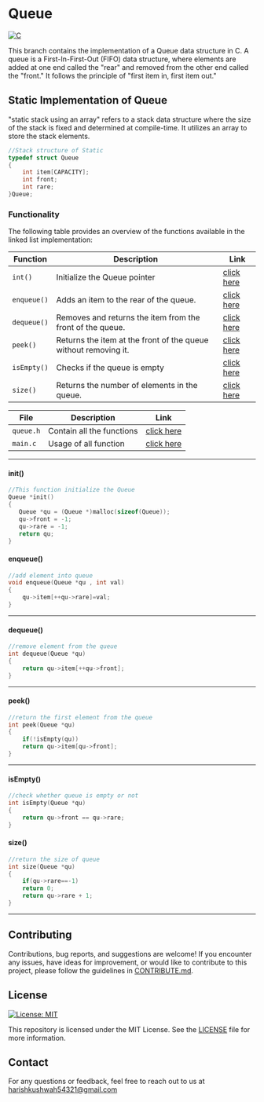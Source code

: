 # Queue
[![C](https://img.shields.io/badge/language-C-blue.svg)](https://en.wikipedia.org/wiki/C_(programming_language))

This branch contains the implementation of a Queue data structure in C.
A queue is a First-In-First-Out (FIFO) data structure, where elements are added at one end called the "rear" and removed from the other end called the "front." It follows the principle of "first item in, first item out."


## Static Implementation of Queue
"static stack using an array" refers to a stack data structure where the size of the stack is fixed and determined at compile-time. It utilizes an array to store the stack elements.
```c
//Stack structure of Static 
typedef struct Queue
{
    int item[CAPACITY];
    int front;
    int rare;
}Queue;
```

### Functionality

The following table provides an overview of the functions available in the linked list implementation:

| Function          | Description                                       |Link|
|-------------------|---------------------------------------------------|-----|
|`int()`| Initialize the Queue pointer       |[click here](#init)|
|`enqueue()`| Adds an item to the rear of the queue.       |[click here](#enqueue)|
|`dequeue()`|Removes and returns the item from the front of the queue. |[click here](#dequeue)|
|`peek()`| Returns the item at the front of the queue without removing it.|[click here](#peek)|
|`isEmpty()`| Checks if the queue is empty|[click here](#isempty)|
|`size()`| Returns the number of elements in the queue.|[click here](#size)|

| File         | Description                                       |Link|
|-------------------|---------------------------------------------------|-----|
| `queue.h`          | Contain all the functions  |[click here](src/queue.h) |
| `main.c`          | Usage of all function  |[click here](src/main.c) |

---

<a name="init"></a>
#### init()

```c
//This function initialize the Queue
Queue *init()
{
   Queue *qu = (Queue *)malloc(sizeof(Queue));
   qu->front = -1;
   qu->rare = -1;
   return qu;
}

```
<a name="enqueue"></a>
#### enqueue()

```c
//add element into queue
void enqueue(Queue *qu , int val)
{
    qu->item[++qu->rare]=val;
}

```
---
<a name="dequeue"></a>
#### dequeue()

```c
//remove element from the queue
int dequeue(Queue *qu)
{
    return qu->item[++qu->front];
}
```
---

<a name="peek"></a>
#### peek()

```c
//return the first element from the queue
int peek(Queue *qu)
{
    if(!isEmpty(qu))
    return qu->item[qu->front];
}
```
---
<a name="isempty"></a>
#### isEmpty()

```c
//check whether queue is empty or not
int isEmpty(Queue *qu)
{
    return qu->front == qu->rare;
}
```
<a name ="size"></a>
#### size()

```c
//return the size of queue
int size(Queue *qu)
{
    if(qu->rare==-1)
    return 0;
    return qu->rare + 1; 
}
```
---

## Contributing

Contributions, bug reports, and suggestions are welcome! If you encounter any issues, have ideas for improvement, or would like to contribute to this project, please follow the guidelines in [CONTRIBUTE.md](https://github.com/Harish-Kushwah/Data-Structures-and-Algorithms-C/blob/Queue/contribute.md).

## License

[![License: MIT](https://img.shields.io/badge/License-MIT-green.svg)](https://opensource.org/licenses/MIT)

This repository is licensed under the MIT License. See the [LICENSE](LICENSE) file for more information.

## Contact
For any questions or feedback, feel free to reach out to us at harishkushwah54321@gmail.com

